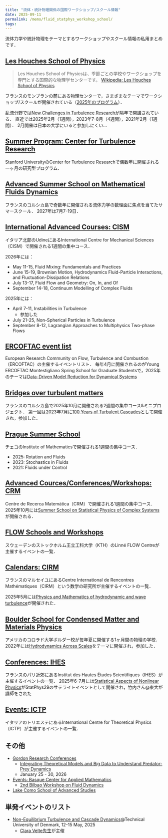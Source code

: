 ```yaml
---
title: "流体・統計物理関係の国際ワークショップ/スクール情報"
date: 2025-09-11
permalink: /memo/fluid_statphys_workshop_school/
tags:
---
```


流体力学や統計物理をテーマとするワークショップやスクール情報の私用まとめです．

## [Les Houches School of Physics](https://www.houches-school-physics.com/ecole-de-physique-des-houches/home-ecole-les-houches-1066564.kjsp)

> Les Houches School of Physicsは、季節ごとの学校やワークショップを専門とする国際的な物理学センターです。
> [Wikipedia: Les Houches School of Physics](https://en.wikipedia.org/wiki/Les_Houches_School_of_Physics)

フランスのモンブランの麓にある物理センターで，さまざまなテーマでワークショップ/スクールが開催されている（[2025年のプログラム](https://www.houches-school-physics.com/program/program-2025/)）．

乱流分野では[New Challenges in Turbulence Research](https://nctr.eu/index.php/en/)が隔年で開講されている．
直近では2025年2月（1週間），2023年7-8月（4週間），2021年2月（1週間）．
2月開催は日本の大学にいると参加しにくい...

## [Summer Program: Center for Turbulence Research](https://ctr.stanford.edu/summer-program)

Stanford UniversityのCenter for Turbulence Researchで偶数年に開催される一ヶ月の研究型プログラム．

## [Advanced Summer School on Mathematical Fluids Dynamics](https://mfd.dma.ens.fr/)

フランスのコルシカ島で奇数年に開催される流体力学の数理面に焦点を当てたサマースクール．
2027年は7月7-19日．

## [International Advanced Courses: CISM](https://cism.it/en/activities/courses/)

イタリア北部のUdineにあるInternational Centre for Mechanical Sciences（CISM）で開催される1週間の集中コース．

2026年には：

- May 11-15, Fluid Mixing: Fundamentals and Practices
- June 15-19, Brownian Motion, Hydrodynamics Fluid-Particle Interactions, and Fluctuation-Dissipation Relations
- July 13-17, Fluid Flow and Geometry: On, In, and Of
- September 14-18, Continuum Modelling of Complex Fluids

2025年には：

- April 7-11, Instabilities in Turbulence
  - 参加した
- July 21-25, Non-Spherical Particles in Turbulence
- September 8-12, Lagrangian Approaches to Multiphysics Two-phase Flows​​​​​​​

## [ERCOFTAC event list](https://www.ercoftac.org/events/events_list/)

European Research Community on Flow, Turbulence and Combustion（ERCOFTAC）の主催するイベントリスト．
毎年4月に開催されるのがYoung ERCOFTAC Montestigliano Spring School for Graduate Studentsで，2025年のテーマは[Data-Driven Model Reduction for Dynamical Systems](https://www.ercoftac.org/events/ercoftac-montestigliano-spring-school-2025/)

## [Bridges over turbulent matters](https://turbazur.github.io/cargese2025/)

フランスのコルシカ島で2025年10月に開催される2週間の集中コース&ミニプロジェクト．
第一回は2023年7月に[100 Years of Turbulent Cascades](https://univ-cotedazur.eu/events/turbulence-semester/summer-school)として開催され，参加した．

## [Prague Summer School](https://prague-sum.com/)

チェコのInstitute of Mathematicsで開催される1週間の集中コース．

- 2025: Rotation and Fluids
- 2023: Stochastics in Fluids
- 2021: Fluids under Control

## [Advanced Cources/Conferences/Workshops: CRM](https://www.crm.cat/workshops-conferences/)

Centre de Recerca Matemàtica（CRM）で開催される1週間の集中コース．
2025年10月には[Summer School on Statistical Physics of Complex Systems](https://www.crm.cat/xiii-gefenol-summer-school-on-statistical-physics-of-complex-systems/)が開催される．

<!--
- Stochastic thermodynamics: theory and experiments, Fèlix Ritort, Universitat de Barcelona
- Tutorial on Information Theory, Juan Manuel López, Instituto de Física de Cantabria
 -->

## [FLOW Schools and Workshops](https://www.flow.kth.se/courses/previous-flow-schools-and-workshops-1.849666)

スウェーデンのストックホルム王立工科大学（KTH）のLinné FLOW Centreが主催するイベントの一覧．

## [Calendars: CIRM](https://www.cirm-math.com/calendars.html)

フランスのマルセイユにあるCentre International de Rencontres Mathématiques（CIRM）という数学の研究所が主催するイベントの一覧．

2025年5月には[Physics and Mathematics of hydrodynamic and wave turbulence](https://conferences.cirm-math.fr/3173.html)が開催された．

## [Boulder School for Condensed Matter and Materials Physics](https://boulderschool.yale.edu/)

アメリカのコロラド大学ボルダー校が毎年夏に開催する1ヶ月間の物理の学校．
2022年には[Hydrodynamics Across Scales](https://boulderschool.yale.edu/2022/boulder-school-2022)をテーマに開催され，参加した．

## [Conferences: IHES](https://www.ihes.fr/en/events/#conferences)

フランスのパリ近郊にあるInstitut des Hautes Études Scientifiques（IHES）が主催するイベントの一覧．
2025年6-7月には[Statistical Aspects of Nonlinear Physics](https://indico.math.cnrs.fr/event/12319/)がStatPhys29のサテライトイベントとして開催され，竹内さん@東大が講師をされた

## [Events: ICTP](https://www.ictp.it/home/scientific-calendar)

イタリアのトリエステにあるInternational Centre for Theoretical Physics（ICTP）が主催するイベントの一覧．

## その他

- [Gordon Research Conferences](https://www.grc.org/)
  - [Integrating Theoretical Models and Big Data to Understand Predator-Prey Dynamics](https://www.grc.org/predator-prey-interactions-conference/2026/default.aspx)
  - January 25 - 30, 2026
- [Events: Basque Center for Applied Mathematics](https://www.bcamath.org/en/news-events/events)
  - [2nd Bilbao Workshop on Fluid Dynamics](https://www.bcamath.org/events/2ndBiFluidDyn/en/)
- [Lake Como School of Advanced Studies](https://lakecomoschool.org/)

## 単発イベントのリスト

- [Non-Equilibrium Turbulence and Cascade Dynamics](https://www.conferencemanager.dk/phdsummerschoolnon-equilibriumturbulenceandcascadedynamics/conference)@Technical University of Denmark, 12-15 May, 2025
  - [Clara Velte先生](https://orbit.dtu.dk/en/persons/clara-marika-velte)が主催
